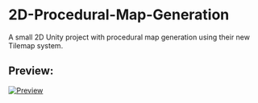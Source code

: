 # 2D-Procedural-Map-Generation
A small 2D Unity project with procedural map generation using their new Tilemap system.

## Preview:
[![Preview](http://img.youtube.com/vi/l9PpbtYsnTM/0.jpg)](https://www.youtube.com/watch?v=l9PpbtYsnTM)
